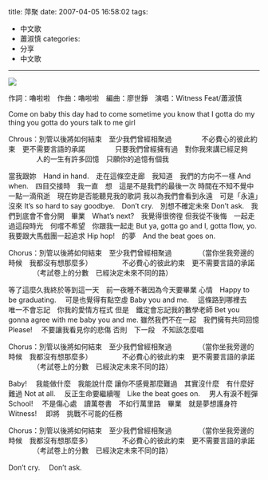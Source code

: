 title: 萍聚
date: 2007-04-05 16:58:02
tags:
- 中文歌
- 蕭淑慎
categories:
- 分享
- 中文歌
---

![](/blog/img/20070405-165802-1.gif)

作詞：嚕啦啦　作曲：嚕啦啦　編曲：廖世錚　演唱：Witness Feat/蕭淑慎

<!-- more -->

Come on baby this day had to come sometime you know that
I gotta do my thing you gotta do yours talk to me girl

Chrous：別管以後將如何結束　至少我們曾經相聚過
　　　　不必費心的彼此約束　更不需要言語的承諾
　　　　只要我們曾經擁有過　對你我來講已經足夠
　　　　人的一生有許多回憶　只願你的追憶有個我

當我跟妳　Hand in hand.　走在這條空走廊　我知道　我們的方向不一樣
And when.　四目交接時　我一直　想　這是不是我們的最後一次
時間在不知不覺中　一點一滴飛逝　現在妳是否能聽見我的歌詞
我以為我們會看到永遠　可是「永遠」沒來
It’s so hard to say goodbye.　Don’t cry.　別想不確定未來
Don’t ask.　我們到底會不會分開　畢業　What’s next?　我覺得很徬徨
但我從不後悔　一起走過這段時光　何嚐不希望　你跟我一起走
But ya, gotta go and I, gotta flow, yo.　我要跟大馬戲團一起追求
Hip hop!　的夢　And the beat goes on.

Chorus：別管以後將如何結束　至少我們曾經相聚過
　　　　（當你坐我旁邊的時候　我都沒有想那麼多）
　　　　不必費心的彼此約束　更不需要言語的承諾
　　　　（考試卷上的分數　已經決定未來不同的路）

等了這麼久我終於等到這一天　前一夜睡不著因為今天要畢業
心情　Happy to be graduating. 　可是也覺得有點空虛
Baby you and me. 　這條路到哪裡去　唯一不會忘記　你我的愛情方程式
但是　鐵定會忘記我的數學老師
Bet you gonna agree with me baby you and me.
雖然我們不在一起　我們擁有共同回憶　Please! 　不要讓我看見你的悲傷
否則　下一段　不知該怎麼唱

Chorus：別管以後將如何結束　至少我們曾經相聚過
　　　　（當你坐我旁邊的時候　我都沒有想那麼多）
　　　　不必費心的彼此約束　更不需要言語的承諾
　　　　（考試卷上的分數　已經決定未來不同的路）

Baby! 　我能做什麼　我能說什麼
讓你不感覺那麼難過　其實沒什麼　有什麼好難過
Not at all. 　反正生命要繼續喔　Like the beat goes on. 　男人有淚不輕彈
School! 　不是傷心處　讀萬卷書　不如行萬里路　畢業　就是夢想護身符
Witness! 　即將　挑戰不可能的任務

Chorus：別管以後將如何結束　至少我們曾經相聚過
　　　　（當你坐我旁邊的時候　我都沒有想那麼多）
　　　　不必費心的彼此約束　更不需要言語的承諾
　　　　（考試卷上的分數　已經決定未來不同的路）

Don’t cry. 　Don’t ask.